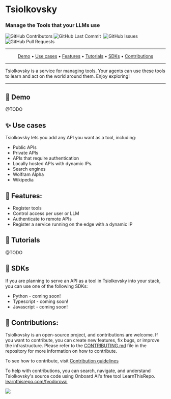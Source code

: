 # Tsiolkovsky

### Manage the Tools that your LLMs use

<p>
<img alt="GitHub Contributors" src="https://img.shields.io/github/contributors/fyodorovai/tsiolkovsky" />
<img alt="GitHub Last Commit" src="https://img.shields.io/github/last-commit/fyodorovai/tsiolkovsky" />
<img alt="" src="https://img.shields.io/github/repo-size/fyodorovai/tsiolkovsky" />
<img alt="GitHub Issues" src="https://img.shields.io/github/issues/fyodorovai/tsiolkovsky" />
<img alt="GitHub Pull Requests" src="https://img.shields.io/github/issues-pr/fyodorovai/tsiolkovsky" />
</p>

-----

<p align="center">
  <a href="#-demo">Demo</a> •
  <a href="#-use-cases">Use cases</a> •
  <a href="#-features">Features</a> •
  <a href="#-tutorials" target="_blank">Tutorials</a> •
  <a href="#-sdks" target="_blank">SDKs</a> •
  <a href="#-contributions" target="_blank">Contributions</a>
</p>

-----

Tsiolkovsky is a service for managing tools. Your agents can use these tools to learn and act on the world around them.
Enjoy exploring!

-----

## 🎥 Demo

@TODO

## ✨ Use cases

Tsiolkovsky lets you add any API you want as a tool, including:

- Public APIs
- Private APIs
- APIs that require authentication
- Locally hosted APIs with dynamic IPs.
- Search engines
- Wolfram Alpha
- Wikipedia


## 👀 Features:

- Register tools
- Control access per user or LLM
- Authenticate to remote APIs
- Register a service running on the edge with a dynamic IP


## 🧐 Tutorials

@TODO


## 🔗 SDKs

If you are planning to serve an API as a tool in Tsiolkovsky into your stack, you can use one of the following SDKs:

- Python - coming soon!
- Typescript - coming soon!
- Javascript - coming soon!


## 🫶 Contributions:

Tsiolkovsky is an open-source project, and contributions are welcome. If you want to contribute, you can create new features, fix bugs, or improve the infrastructure. Please refer to the [CONTRIBUTING.md](https://github.com/fyodorovai/tsiolkovsky/blob/main/.github/CONTRIBUTING.md) file in the repository for more information on how to contribute.

To see how to contribute, visit [Contribution guidelines](https://github.com/fyodorovai/tsiolkovsky/blob/main/.github/CONTRIBUTING.md)

To help with contributions, you can search, navigate, and understand Tsiolkovsky's source code using Onboard AI's free tool LearnThisRepo.
[learnthisrepo.com/fyodorovai](https://learnthisrepo.com/fyodorovai)

<a href="https://github.com/fyodorovai/tsiolkovsky/graphs/contributors">
  <img src="https://contrib.rocks/image?repo=fyodorovai/tsiolkovsky" />
</a>